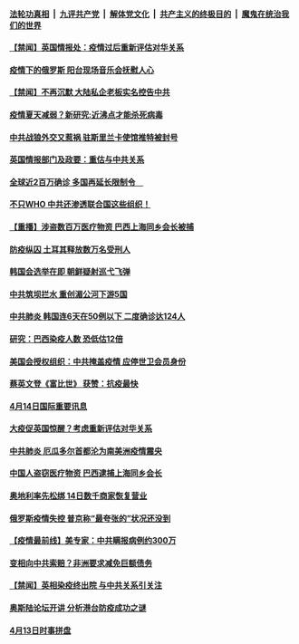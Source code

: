 ####  [法轮功真相](../../../../basic/blob/master/README.md?t=04150730) &nbsp;|&nbsp; [九评共产党](../../../../9ping.md/blob/master/README.md?t=04150730) &nbsp;|&nbsp; [解体党文化](../../../../jtdwh.md/blob/master/README.md?t=04150730)  &nbsp;|&nbsp; [共产主义的终极目的](../../../../gczydzjmd.md/blob/master/README.md?t=04150730) &nbsp;|&nbsp; [魔鬼在统治我们的世界](../../../../mgztzwmdsj.md/blob/master/README.md?t=04150730) 

#### [【禁闻】英国情报处：疫情过后重新评估对华关系](../pages/prog202/a102823264.md?t=04150730) 

#### [疫情下的俄罗斯 阳台现场音乐会抚慰人心](../pages/prog202/a102823248.md?t=04150730) 

#### [【禁闻】不再沉默 大陆私企老板实名控告中共](../pages/prog202/a102823211.md?t=04150730) 

#### [疫情夏天减弱？新研究:近沸点才能杀死病毒](../pages/prog202/a102823166.md?t=04150730) 


#### [中共战狼外交又惹祸  驻斯里兰卡使馆推特被封号](../pages/prog202/a102823066.md?t=04150730) 

#### [英国情报部门及政要：重估与中共关系](../pages/prog202/a102823116.md?t=04150730) 

#### [全球近2百万确诊 多国再延长限制令　](../pages/prog202/a102823101.md?t=04150730) 

#### [不只WHO 中共还渗透联合国这些组织！](../pages/prog202/a102823062.md?t=04150730) 

#### [【重播】涉盗数百万医疗物资 巴西上海同乡会长被捕](../pages/prog202/a102822982.md?t=04150730) 

#### [防疫纵囚 土耳其释放数万名受刑人](../pages/prog202/a102822995.md?t=04150730) 


#### [韩国会选举在即 朝鲜疑射巡弋飞弹](../pages/prog202/a102822933.md?t=04150730) 

#### [中共筑坝拦水 重创湄公河下游5国](../pages/prog202/a102822938.md?t=04150730) 

#### [中共肺炎 韩国连6天在50例以下 二度确诊达124人](../pages/prog202/a102822915.md?t=04150730) 

#### [研究：巴西染疫人数 恐低估12倍](../pages/prog202/a102822874.md?t=04150730) 

#### [美国会授权组织：中共掩盖疫情 应停世卫会员身份](../pages/prog202/a102822869.md?t=04150730) 

#### [蔡英文登《富比世》 获赞：抗疫最快](../pages/prog202/a102822894.md?t=04150730) 

#### [4月14日国际重要讯息](../pages/prog202/a102822879.md?t=04150730) 

#### [大疫促英国惊醒？考虑重新评估对华关系](../pages/prog202/a102822824.md?t=04150730) 

#### [中共肺炎 厄瓜多尔首都沦为南美洲疫情震央](../pages/prog202/a102822700.md?t=04150730) 

#### [中国人盗窃医疗物资 巴西逮捕上海同乡会长](../pages/prog202/a102822732.md?t=04150730) 

#### [奥地利率先松绑 14日数千商家恢复营业](../pages/prog202/a102822678.md?t=04150730) 

#### [俄罗斯疫情失控  普京称“最夸张的”状况还没到](../pages/prog202/a102822648.md?t=04150730) 

#### [【疫情最前线】美专家：中共瞒报病例约300万](../pages/prog202/a102822618.md?t=04150730) 

#### [变相向中共索赔？非洲要求减免巨额债务](../pages/prog202/a102822624.md?t=04150730) 


#### [【禁闻】英相染疫终出院 与中共关系引关注](../pages/prog202/a102822541.md?t=04150730) 

#### [奥斯陆论坛开讲 分析港台防疫成功之谜](../pages/prog202/a102822529.md?t=04150730) 

#### [4月13日时事拼盘](../pages/prog202/a102822474.md?t=04150730) 


